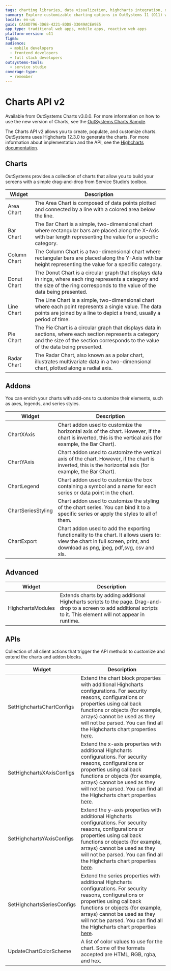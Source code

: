 ```yaml
---
tags: charting libraries, data visualization, highcharts integration, drag-and-drop ui, service studio chart tools
summary: Explore customizable charting options in OutSystems 11 (O11) with the enhanced Charts API v2 and Highcharts 11.4.8 integration.
locale: en-us
guid: CA58D796-3D68-4221-8DD8-33049ACEA9E5
app_type: traditional web apps, mobile apps, reactive web apps
platform-version: o11
figma:
audience:
  - mobile developers
  - frontend developers
  - full stack developers
outsystems-tools:
  - service studio
coverage-type:
  - remember
---
```


# Charts API v2

<div class="info" markdown="1">

Available from OutSystems Charts v3.0.0. For more information on how to use the new version of Charts, see the [OutSystems Charts Sample](https://charts.outsystems.com/).

</div>

The Charts API v2 allows you to create, populate, and customize charts. OutSystems uses Highcharts 12.3.0 to generate the charts. For more information about implementation and the API, see the [Highcharts documentation](https://api.highcharts.com/highcharts/).

## Charts

OutSystems provides a collection of charts that allow you to build your screens with a simple drag-and-drop from Service Studio’s toolbox.

|Widget|Description |
|---|---|
|Area Chart|The Area Chart is composed of data points plotted and connected by a line with a colored area below the line.|
|Bar Chart|The Bar Chart is a simple, two-dimensional chart where rectangular bars are placed along the X-Axis with bar length representing the value for a specific category.|
|Column Chart|The Column Chart is a two-dimensional chart where rectangular bars are placed along the Y-Axis with bar height representing the value for a specific category.|
|Donut Chart|The Donut Chart is a circular graph that displays data in rings, where each ring represents a category and the size of the ring corresponds to the value of the data being presented.|
|Line Chart|The Line Chart is a simple, two-dimensional chart where each point represents a single value. The data points are joined by a line to depict a trend, usually a period of time.
|Pie Chart|The Pie Chart is a circular graph that displays data in sections, where each section represents a category and the size of the section corresponds to the value of the data being presented.|
|Radar Chart|The Radar Chart, also known as a polar chart, illustrates multivariate data in a two-dimensional chart, plotted along a radial axis.|

## Addons

You can enrich your charts with add-ons to customize their elements, such as axes, legends, and series styles.

|Widget|Description|
|---|---|
|ChartXAxis|Chart addon used to customize the horizontal axis of the chart. However, if the chart is inverted, this is the vertical axis (for example, the Bar Chart).|
|ChartYAxis|Chart addon used to customize the vertical axis of the chart. However, if the chart is inverted, this is the horizontal axis (for example, the Bar Chart).|
|ChartLegend|Chart addon used to customize the box containing a symbol and a name for each series or data point in the chart.|
|ChartSeriesStyling|Chart addon used to customize the styling of the chart series. You can bind it to a specific series or apply the styles to all of them.|
|ChartExport|Chart addon used to add the exporting functionality to the chart. It allows users to: view the chart in full screen, print, and download as png, jpeg, pdf,svg, csv and xls.|

## Advanced

|Widget|Description|
|---|---|
|HighchartsModules|Extends charts by adding additional Highcharts scripts to the page. Drag-and-drop to a screen to add additional scripts to it. This element will not appear in runtime.|

## APIs

Collection of all client actions that trigger the API methods to customize and extend the charts and addon blocks.

|Widget|Description|
|---|---|
|SetHighchartsChartConfigs|Extend the chart block properties with additional Highcharts configurations. For security reasons, configurations or properties using callback functions or objects (for example, arrays) cannot be used as they will not be parsed. You can find all the Highcharts chart properties [here](https://api.highcharts.com/highcharts/).|
|SetHighchartsXAxisConfigs|Extend the x-axis properties with additional Highcharts configurations. For security reasons, configurations or properties using callback functions or objects (for example, arrays) cannot be used as they will not be parsed. You can find all the Highcharts chart properties [here](https://api.highcharts.com/highcharts/xAxis).|
|SetHighchartsYAxisConfigs|Extend the y-axis properties with additional Highcharts configurations. For security reasons, configurations or properties using callback functions or objects (for example, arrays) cannot be used as they will not be parsed. You can find all the Highcharts chart properties [here](https://api.highcharts.com/highcharts/yAxis).|
|SetHighchartsSeriesConfigs|Extend the series properties with additional Highcharts configurations. For security reasons, configurations or properties using callback functions or objects (for example, arrays) cannot be used as they will not be parsed. You can find all the Highcharts chart properties [here](https://api.highcharts.com/highcharts/series).|
|UpdateChartColorScheme|A list of color values to use for the chart. Some of the formats accepted are HTML, RGB, rgba, and hex. |
